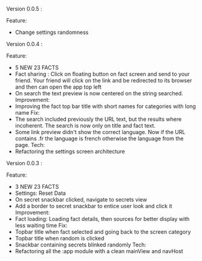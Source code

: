 Version 0.0.5 :

Feature:
 - Change settings randomness

Version 0.0.4 :

Feature:
 - 5 NEW 23 FACTS
 - Fact sharing : Click on floating button on fact screen and send to your friend. Your friend will click on the link and be redirected to its browser and then can open the app top left 
 - On search the text preview is now centered on the string searched.
Improvement:
 - Improving the fact top bar title with short names for categories with long name
Fix:
 - The search included previously the URL text, but the results where incoherent. The search is now only on title and fact text.
 - Some link preview didn't show the correct language. Now if the URL contains .fr the language is french otherwise the language from the page.
Tech:
 - Refactoring the settings screen architecture

Version 0.0.3 :

Feature:
 - 3 NEW 23 FACTS
 - Settings: Reset Data
 - On secret snackbar clicked, navigate to secrets view
 - Add a border to secret snackbar to entice user look and click it
Improvement:
 - Fact loading: Loading fact details, then sources for better display with less waiting time
Fix:
 - Topbar title when fact selected and going back to the screen category
 - Topbar title when random is clicked
 - Snackbar containing secrets blinked randomly
Tech:
 - Refactoring all the :app module with a clean mainView and navHost